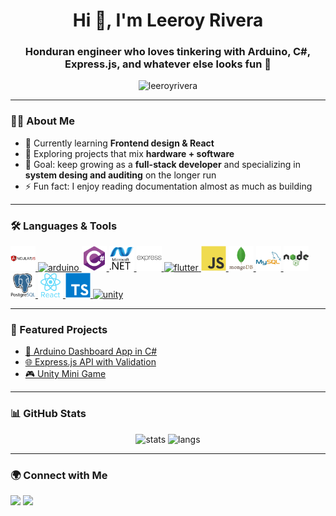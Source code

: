 
<h1 align="center">Hi 👋, I'm Leeroy Rivera</h1>
<h3 align="center">Honduran engineer who loves tinkering with Arduino, C#, Express.js, and whatever else looks fun 🚀</h3>

<p align="center">
  <img src="https://komarev.com/ghpvc/?username=leeroyrivera&label=Profile%20views&color=0e75b6&style=flat" alt="leeroyrivera" />
</p>

---

### 👨‍💻 About Me

* 🌱 Currently learning **Frontend design & React**
* 🔭 Exploring projects that mix **hardware + software**
* 🎯 Goal: keep growing as a **full-stack developer** and specializing in **system desing and auditing** on the longer run
* ⚡ Fun fact: I enjoy reading documentation almost as much as building

---

### 🛠️ Languages & Tools

<p align="left"> 
  <a href="https://angular.io" target="_blank" rel="noreferrer"> <img src="https://raw.githubusercontent.com/devicons/devicon/master/icons/angularjs/angularjs-original-wordmark.svg" alt="angularjs" width="40" height="40"/> </a> 
  <a href="https://www.arduino.cc/" target="_blank" rel="noreferrer"> <img src="https://cdn.worldvectorlogo.com/logos/arduino-1.svg" alt="arduino" width="40" height="40"/> </a> 
  <a href="https://www.w3schools.com/cs/" target="_blank" rel="noreferrer"> <img src="https://raw.githubusercontent.com/devicons/devicon/master/icons/csharp/csharp-original.svg" alt="csharp" width="40" height="40"/> </a> 
  <a href="https://dotnet.microsoft.com/" target="_blank" rel="noreferrer"> <img src="https://raw.githubusercontent.com/devicons/devicon/master/icons/dot-net/dot-net-original-wordmark.svg" alt="dotnet" width="40" height="40"/> </a> 
  <a href="https://expressjs.com" target="_blank" rel="noreferrer"> <img src="https://raw.githubusercontent.com/devicons/devicon/master/icons/express/express-original-wordmark.svg" alt="express" width="40" height="40"/> </a> 
  <a href="https://flutter.dev" target="_blank" rel="noreferrer"> <img src="https://www.vectorlogo.zone/logos/flutterio/flutterio-icon.svg" alt="flutter" width="40" height="40"/> </a> 
  <a href="https://developer.mozilla.org/en-US/docs/Web/JavaScript" target="_blank" rel="noreferrer"> <img src="https://raw.githubusercontent.com/devicons/devicon/master/icons/javascript/javascript-original.svg" alt="javascript" width="40" height="40"/> </a> 
  <a href="https://www.mongodb.com/" target="_blank" rel="noreferrer"> <img src="https://raw.githubusercontent.com/devicons/devicon/master/icons/mongodb/mongodb-original-wordmark.svg" alt="mongodb" width="40" height="40"/> </a> 
  <a href="https://www.mysql.com/" target="_blank" rel="noreferrer"> <img src="https://raw.githubusercontent.com/devicons/devicon/master/icons/mysql/mysql-original-wordmark.svg" alt="mysql" width="40" height="40"/> </a> 
  <a href="https://nodejs.org" target="_blank" rel="noreferrer"> <img src="https://raw.githubusercontent.com/devicons/devicon/master/icons/nodejs/nodejs-original-wordmark.svg" alt="nodejs" width="40" height="40"/> </a> 
  <a href="https://www.postgresql.org" target="_blank" rel="noreferrer"> <img src="https://raw.githubusercontent.com/devicons/devicon/master/icons/postgresql/postgresql-original-wordmark.svg" alt="postgresql" width="40" height="40"/> </a> 
  <a href="https://reactjs.org/" target="_blank" rel="noreferrer"> <img src="https://raw.githubusercontent.com/devicons/devicon/master/icons/react/react-original-wordmark.svg" alt="react" width="40" height="40"/> </a> 
  <a href="https://www.typescriptlang.org/" target="_blank" rel="noreferrer"> <img src="https://raw.githubusercontent.com/devicons/devicon/master/icons/typescript/typescript-original.svg" alt="typescript" width="40" height="40"/> </a> 
  <a href="https://unity.com/" target="_blank" rel="noreferrer"> <img src="https://www.vectorlogo.zone/logos/unity3d/unity3d-icon.svg" alt="unity" width="40" height="40"/> </a> 
</p>

---

### 📌 Featured Projects

* [📡 Arduino Dashboard App in C#](#)
* [🌐 Express.js API with Validation](#)
* [🎮 Unity Mini Game](#)

---

### 📊 GitHub Stats

<p align="center">
  <img src="https://github-readme-stats.vercel.app/api?username=leeroyrivera&show_icons=true&theme=radical" alt="stats" />
  <img src="https://github-readme-stats.vercel.app/api/top-langs/?username=leeroyrivera&layout=compact&theme=radical" alt="langs" />
</p>

---

### 🌍 Connect with Me

<p align="left">
  <a href="https://fb.com/leeroyrivera04"><img src="https://img.shields.io/badge/Facebook-1877f2?style=for-the-badge&logo=facebook&logoColor=white" /></a>
  <a href="https://instagram.com/aleksander_rivera"><img src="https://img.shields.io/badge/Instagram-E4405F?style=for-the-badge&logo=instagram&logoColor=white" /></a>
</p>
